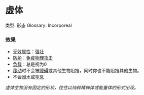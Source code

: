 # 虚体

类型: 形态
Glossary: Incorporeal

### 效果

- [无效属性](https://www.notion.so/1b3d619a067b8017ada4d9f957b4e0ce?pvs=21)：[强壮](https://www.notion.so/1b3d619a067b8018b6a6d9d43490bbdc?pvs=21)
- [防护](https://www.notion.so/1b3d619a067b806e8bd4c7265f5a00fa?pvs=21)：[免疫](https://www.notion.so/1b3d619a067b8069bdcbd9075bb95b75?pvs=21)[物理攻击](https://www.notion.so/1b4d619a067b801e990cfa56185bd47c?pvs=21)
- [负载](https://www.notion.so/1b3d619a067b80c28997e019fd33bbe3?pvs=21)：总是视为0
- [移动](https://www.notion.so/1b3d619a067b80a4a587d4f966ce6b79?pvs=21)时不会被[障碍](https://www.notion.so/1b3d619a067b80618083cc2f816198bf?pvs=21)或其他生物阻挡，同时你也不能阻挡其他生物。
- 不会[溺](https://www.notion.so/1b4d619a067b800a9357d86c125290e8?pvs=21)水或[窒息](https://www.notion.so/1b4d619a067b80f8b0b1f2c49af1479a?pvs=21)

*虚体生物没有固定的形状，往往以纯粹精神体或能量体的形式出现。*